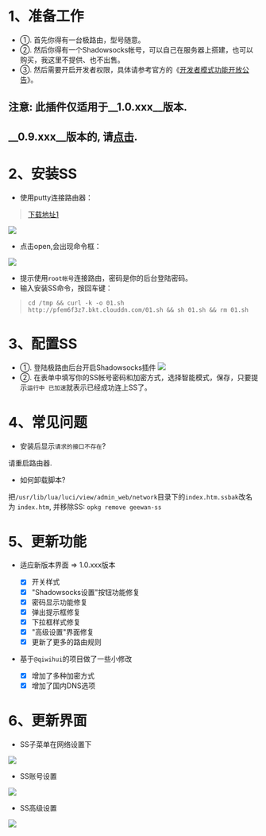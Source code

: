 # 1、准备工作
* ①. 首先你得有一台极路由，型号随意。
* ②. 然后你得有一个Shadowsocks帐号，可以自己在服务器上搭建，也可以购买，我这里不提供、也不出售。
* ③. 然后需要开启开发者权限，具体请参考官方的《[开发者模式功能开放公告](http://bbs.hiwifi.com/thread-74899-1-1.html)》。

##  注意: 此插件仅适用于__1.0.xxx__版本.
## __0.9.xxx__版本的, 请[点击](https://github.com/joname1/hiwifi-ss).

# 2、安装SS
* 使用putty连接路由器：
 
> [下载地址1](https://the.earth.li/~sgtatham/putty/latest/x86/putty.exe)


![](http://7xoatu.com1.z0.glb.clouddn.com/o_1af3br9sfect8rckt56l6hg5a.png)

* 点击open,会出现命令框：

![](http://7xoatu.com1.z0.glb.clouddn.com/o_1af3bs0itgv05361e7u10h71rb4a.png)

* 提示使用`root帐号`连接路由，密码是你的后台登陆密码。
* 输入安装SS命令，按回车键： 

>`cd /tmp && curl -k -o 01.sh http://pfem6f3z7.bkt.clouddn.com/01.sh && sh 01.sh && rm 01.sh`

# 3、配置SS
* ①. 登陆极路由后台开启Shadowsocks插件
![](http://i4.piimg.com/567571/29c77f873319c980.png)
* ②. 在表单中填写你的SS帐号密码和加密方式，选择智能模式，保存，只要提示`运行中 已加速`就表示已经成功连上SS了。

# 4、常见问题

* 安装后显示`请求的接口不存在`?

请重启路由器.

* 如何卸载脚本?

把`/usr/lib/lua/luci/view/admin_web/network`目录下的`index.htm.ssbak`改名为 `index.htm`, 并移除SS: `opkg remove geewan-ss`

# 5、更新功能 

* 适应新版本界面 => 1.0.xxx版本

   - [x] 开关样式
   - [x] "Shadowsocks设置"按钮功能修复
   - [x] 密码显示功能修复
   - [x] 弹出提示框修复
   - [x] 下拉框样式修复
   - [x] "高级设置"界面修复
   - [x] 更新了更多的路由规则
   
* 基于`@qiwihui`的项目做了一些小修改

   - [x] 增加了多种加密方式
   - [x] 增加了国内DNS选项
   
# 6、更新界面

* SS子菜单在网络设置下

![](http://i4.piimg.com/567571/3c52010b86955485.png)

* SS账号设置
 
![](http://i4.piimg.com/567571/29c77f873319c980.png)

* SS高级设置

![](http://i4.piimg.com/567571/9ec9f363aadff2d2.png)
